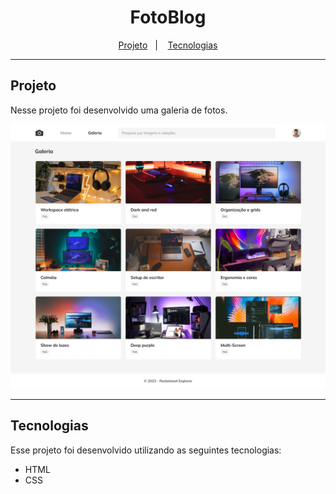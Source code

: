 <h1 align="center">FotoBlog</h1>

<p align="center">
  <a href="#projeto">Projeto</a>&nbsp;&nbsp;&nbsp;|&nbsp;&nbsp;&nbsp;
  <a href="#tecnologias">Tecnologias</a>
</p>

---

## Projeto

Nesse projeto foi desenvolvido uma galeria de fotos.

<p align="center">
    <img src="../../assets/fotoblog.png" />
</p>

---

## Tecnologias

Esse projeto foi desenvolvido utilizando as seguintes tecnologias:

- HTML
- CSS
